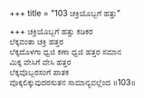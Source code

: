 +++
title = "103 ಚಕ್ರಿಯೊಬ್ಬಗೆ ಹತ್ತು"

+++
ಚಕ್ರಿಯೊಬ್ಬಗೆ ಹತ್ತು ಕಡಿಕರ   
ಲೆಕ್ಕವಂತಾ ಚಕ್ರಿ ಹತ್ತರ   
ಲೆಕ್ಕದೊಳಗಾ ಧ್ವಜಿ ಕಣಾ ಧ್ವಜಿ ಹತ್ತರ ಸಮಾನ   
ಮಿಕ್ಕ ವೇಸಿಗೆ ವೇಸಿ ಹತ್ತರ   
ಲೆಕ್ಕವೊಬ್ಬರಸಂಗೆ ಪಾತಕ   
ವೊಕ್ಕಲಿಕ್ಕುವುದರಸುತನ ಸಾಮಾನ್ಯವಲ್ಲೆಂದ   ॥103॥